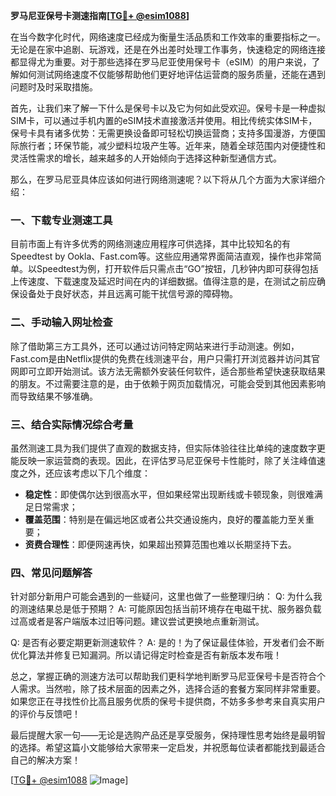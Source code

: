 **罗马尼亚保号卡测速指南[[TG💪+ @esim1088](https://t.me/s/esim1088)]**

在当今数字化时代，网络速度已经成为衡量生活品质和工作效率的重要指标之一。无论是在家中追剧、玩游戏，还是在外出差时处理工作事务，快速稳定的网络连接都显得尤为重要。对于那些选择在罗马尼亚使用保号卡（eSIM）的用户来说，了解如何测试网络速度不仅能够帮助他们更好地评估运营商的服务质量，还能在遇到问题时及时采取措施。

首先，让我们来了解一下什么是保号卡以及它为何如此受欢迎。保号卡是一种虚拟SIM卡，可以通过手机内置的eSIM技术直接激活并使用。相比传统实体SIM卡，保号卡具有诸多优势：无需更换设备即可轻松切换运营商；支持多国漫游，方便国际旅行者；环保节能，减少塑料垃圾产生等。近年来，随着全球范围内对便捷性和灵活性需求的增长，越来越多的人开始倾向于选择这种新型通信方式。

那么，在罗马尼亚具体应该如何进行网络测速呢？以下将从几个方面为大家详细介绍：

### 一、下载专业测速工具

目前市面上有许多优秀的网络测速应用程序可供选择，其中比较知名的有Speedtest by Ookla、Fast.com等。这些应用通常界面简洁直观，操作也非常简单。以Speedtest为例，打开软件后只需点击“GO”按钮，几秒钟内即可获得包括上传速度、下载速度及延迟时间在内的详细数据。值得注意的是，在测试之前应确保设备处于良好状态，并且远离可能干扰信号源的障碍物。

### 二、手动输入网址检查

除了借助第三方工具外，还可以通过访问特定网站来进行手动测速。例如，Fast.com是由Netflix提供的免费在线测速平台，用户只需打开浏览器并访问其官网即可立即开始测试。该方法无需额外安装任何软件，适合那些希望快速获取结果的朋友。不过需要注意的是，由于依赖于网页加载情况，可能会受到其他因素影响而导致结果不够准确。

### 三、结合实际情况综合考量

虽然测速工具为我们提供了直观的数据支持，但实际体验往往比单纯的速度数字更能反映一家运营商的表现。因此，在评估罗马尼亚保号卡性能时，除了关注峰值速度之外，还应该考虑以下几个维度：
- **稳定性**：即使偶尔达到很高水平，但如果经常出现断线或卡顿现象，则很难满足日常需求；
- **覆盖范围**：特别是在偏远地区或者公共交通设施内，良好的覆盖能力至关重要；
- **资费合理性**：即便网速再快，如果超出预算范围也难以长期坚持下去。

### 四、常见问题解答

针对部分新用户可能会遇到的一些疑问，这里也做了一些整理归纳：
Q: 为什么我的测速结果总是低于预期？
A: 可能原因包括当前环境存在电磁干扰、服务器负载过高或者是客户端版本过旧等问题。建议尝试更换地点重新测试。

Q: 是否有必要定期更新测速软件？
A: 是的！为了保证最佳体验，开发者们会不断优化算法并修复已知漏洞。所以请记得定时检查是否有新版本发布哦！

总之，掌握正确的测速方法可以帮助我们更科学地判断罗马尼亚保号卡是否符合个人需求。当然啦，除了技术层面的因素之外，选择合适的套餐方案同样非常重要。如果您正在寻找性价比高且服务优质的保号卡提供商，不妨多多参考来自真实用户的评价与反馈吧！

最后提醒大家一句——无论是选购产品还是享受服务，保持理性思考始终是最明智的选择。希望这篇小文能够给大家带来一定启发，并祝愿每位读者都能找到最适合自己的解决方案！

[[TG💪+ @esim1088](https://t.me/s/esim1088) ![Image](https://i.postimg.cc/4NQfJmqS/Snipaste-2025-05-13-00-14-12.png)]